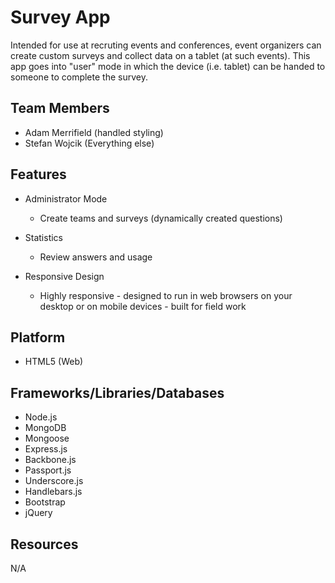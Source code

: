 Survey App
=======

Intended for use at recruting events and conferences, event organizers can create custom surveys and collect data on a tablet (at such events). This app goes into "user" mode in which the device (i.e. tablet) can be handed to someone to complete the survey.

Team Members
--------------------
-   Adam Merrifield (handled styling)
-   Stefan Wojcik (Everything else)

Features
--------

-   Administrator Mode
    -   Create teams and surveys (dynamically created questions)
  
-   Statistics
    -   Review answers and usage

-   Responsive Design
    -   Highly responsive - designed to run in web browsers on your desktop or on mobile devices - built for field work

Platform
--------
-   HTML5 (Web)

Frameworks/Libraries/Databases
--------------------

-   Node.js
-   MongoDB
-   Mongoose
-   Express.js
-   Backbone.js
-   Passport.js
-   Underscore.js
-   Handlebars.js
-   Bootstrap
-   jQuery

Resources
--------------------

N/A
